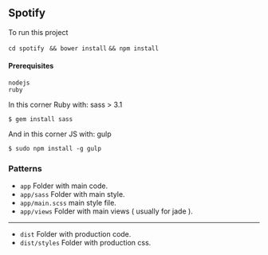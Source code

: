 ## Spotify
To run this project

```cd spotify```
``` && bower install```
```&& npm install```

#### Prerequisites
```
nodejs
ruby
```

In this corner Ruby with: sass > 3.1
```
$ gem install sass
```

And in this corner JS with: gulp
```
$ sudo npm install -g gulp
```

### Patterns
- ``app`` Folder with main code.
- ``app/sass`` Folder with main style.
- ``app/main.scss`` main style file.
- ``app/views`` Folder with main views ( usually for jade ).

-----------------------

- ``dist`` Folder with production code.
- ``dist/styles`` Folder with production css.
